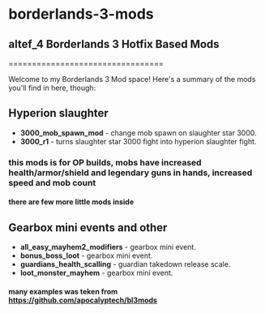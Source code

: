 # borderlands-3-mods
## altef_4 Borderlands 3 Hotfix Based Mods
=================================

Welcome to my Borderlands 3 Mod space! Here's a summary
of the mods you'll find in here, though:

## Hyperion slaughter

- **3000_mob_spawn_mod** - change mob spawn on slaughter star 3000.
- **3000_r1** - turns slaughter star 3000 fight into hyperion slaughter fight.
### this mods is for OP builds, mobs have increased health/armor/shield and legendary guns in hands, increased speed and mob count
#### there are few more little mods inside

## Gearbox mini events and other

- **all_easy_mayhem2_modifiers** - gearbox mini event.
- **bonus_boss_loot** - gearbox mini event.
- **guardians_health_scalling** - guardian takedown release scale.
- **loot_monster_mayhem** - gearbox mini event.

#### many examples was teken from https://github.com/apocalyptech/bl3mods
